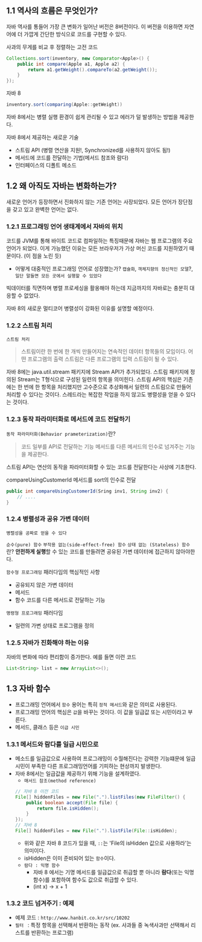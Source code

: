 ## 1.1 역사의 흐름은 무엇인가?
자바 역사를 통들어 가장 큰 변화가 일어난 버전은 8버전이다.
이 버전을 이용하면 자연어에 더 가깝게 간단한 방식으로 코드를 구현할 수 있다.

사과의 무게를 비교 후 정렬하는 고전 코드
``` java
Collections.sort(inventory, new Comparator<Apple>() {
	public int compare(Apple a1, Apple a2) {
		return a1.getWeight().compareTo(a2.getWeight());
	}
});
```
자바 8
``` java
inventory.sort(comparing(Apple::getWeight))
```

자바 8에서는 병렬 실행 환경이 쉽게 관리될 수 있고 에러가 덜 발생하는 방법을 제공한다.

자바 8에서 제공하는 새로운 기술
- 스트림 API (병렬 연산을 지원!, Synchronized를 사용하지 않아도 됨!)
- 메서드에 코드를 전달하는 기법(메서드 참조와 람다)
- 인터페이스의 디폴트 메소드

## 1.2 왜 아직도 자바는 변화하는가?
새로운 언어가 등장하면서 진화하지 않는 기존 언어는 사장되었다.
모든 언어가 장단점을 갖고 있고 완벽한 언어는 없다.

### 1.2.1 프로그래밍 언어 생태계에서 자바의 위치
코드를 JVM를 통해 바이트 코드로 컴파일하는 특징때문에 자바는 웹 프로그램의 주요 언어가 되었다. 이게 가능했던 이유는 모든 브라우저가 가상 머신 코드를 지원하였기 때문이다. (이 점을 노린 듯)

- 어떻게 대중적인 프로그래밍 언어로 성장했는가?
`캡슐화`, `객체지향의 정신적인 모델`?, `일단 말들면 모든 곳에서 실행할 수 있었다`

빅데이터를 직면하며 병렬 프로세싱을 활옹해야 하는데 지금까지의 자바로는 충분히 대응할 수 없었다.

자바 8의 새로운 멀티코어 병렬성이 강화된 이유를 설명할 예정이다.

### 1.2.2 스트림 처리
`스트림 처리`
> 스트림이란 한 번에 한 개씩 만들어지는 연속적인 데이터 항목들의 모임이다.
> 어떤 프로그램의 출력 스트림은 다른 프로그램의 입력 스트림이 될 수 있다.

자바 8에는 java.util.stream 패키지에 Stream API가 추가되었다.
스트림 패키지에 정의된 Stream<T>는 T형식으로 구성된 일련의 항목을 의미힌다.
스트림 API의 핵심은 기존에는 한 번에 한 항목을 처리했지만 고수준으로 추상화해서 일련의 스트림으로 만들어 처리할 수 있다는 것이다.
스레드라는 복잡한 작업을 하지 않고도 병렬성을 얻을 수 있다는 것이다.

### 1.2.3 동작 파라미터화로 메서드에 코드 전달하기
`동작 파라미터화(Behavior prameterization)`란?
> 코드 일부를 API로 전달하는 기능
> 메서드를 다른 메서드의 인수로 넘겨주는 기능을 제공한다.

스트림 API는 연산의 동작을 파라미터화할 수 있는 코드를 전달한다는 사상에 기초한다.

compareUsingCustomerId 메서드를 sort의 인수로 전달
``` java
public int compareUsingCustomerId(Sring inv1, String inv2) {
    // ....
}
```

### 1.2.4 병렬성과 공유 가변 데이터
`병렬성을 공짜로 얻을 수 있다`

`순수(pure) 함수` `부작용 없는(side-effect-free) 함수` `상태 없는 (Stateless) 함수`란?
**안전하게 실행**할 수 있는 코드를 만들려면 공유된 가변 데이터에 접근하지 않아야한다.

`함수형 프로그래밍` 패러다임의 핵심적인 사항
- 공유되지 않은 가변 데이터
- 메서드
- 함수 코드를 다른 메서드로 전달하는 기능

`명령형 프로그래밍` 패러다임
- 일련의 가변 상태로 프로그램을 정의

### 1.2.5 자바가 진화해야 하는 이유
자바의 변화에 따라 편리함이 증가한다.
예를 들면 이런 코드
```java 
List<String> list = new ArrayList<>();
```

## 1.3 자바 함수
- 프로그래밍 언어에서 `함수` 용어는 특히 `정적 메서드`와 같은 의미로 사용된다.
- 프로그래밍 언어의 핵심은 `값`을 바꾸는 것이다. 이 값을 일급값 또는 시민이라고 부른다.
- 메서드, 클래스 등은 `이급 시민`
  
### 1.3.1 메서드와 람다를 일급 시민으로
- 메소드를 일급값으로 사용하여 프로그래밍이 수월해진다는 강력한 기능떄문에 일급 시민이 부족한 다른 프로그래밍언어를 기피하는 현상까지 발생한다.
- 자바 8에서는 일급값을 제공하기 위해 기능을 설계하였다.
	- `매서드 참조(method reference)`
	``` java
	// 자바 8 이전 코드
	File[] hiddenFiles = new File(".").listFiles(new FileFilter() {
		public boolean accept(File file) {
			return file.isHidden();
		}
	});
	// 자바 8
	File[] hiddenFiles = new File(".").listFile(File::isHidden);
	```
	- 위와 같은 자바 8 코드가 있을 때, `::`는 'File의 isHidden 값으로 사용하라'는 의미이다.
	- isHidden은 이미 준비되어 있는 `함수`이다.
	- `람다 : 익명 함수`
		- 자바 8 에서는 기명 메서드를 일급값으로 취급할 뿐 아니라
		**람다**(또는 익명 함수)를 포함하여 함수도 값으로 취급할 수 있다.
		- (int x) -> x + 1

### 1.3.2 코드 넘겨주기 : 예제
- 예제 코드 : `http://www.hanbit.co.kr/src/10202`
- `필터 ` : 특정 항목을 선택해서 반환하는 동작 (ex. 사과들 중 녹색사과만 선택해서 리스트를 반환하는 프로그램)
